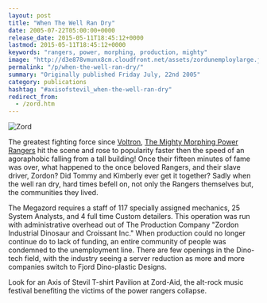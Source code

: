 ```yaml
---
layout: post
title: "When The Well Ran Dry"
date: 2005-07-22T05:00:00+0000
release_date: 2015-05-11T18:45:12+0000
lastmod: 2015-05-11T18:45:12+0000
keywords: "rangers, power, morphing, production, mighty"
image: "http://d3e878vmunx8cm.cloudfront.net/assets/zordunemploylarge.jpg"
permalink: "/p/when-the-well-ran-dry/"
summary: "Originally published Friday July, 22nd 2005"
category: publications
hashtag: "#axisofstevil_when-the-well-ran-dry"
redirect_from:
  - /zord.htm
---
```


[id_1]: http://d3e878vmunx8cm.cloudfront.net/assets/zordunemploylarge.jpg "Zord"
![Zord][id_1]

The greatest fighting force since [Voltron](http://www.voltronforce.com/ "Voltron"), [The Mighty Morphing Power Rangers](http://www.answers.com/topic/power-rangers "The Mighty Morphing Power Rangers") hit the scene and rose to popularity faster then the speed of an agoraphobic falling from a tall building! Once their fifteen minutes of fame was over, what happened to the once beloved Rangers, and their slave driver, Zordon? Did Tommy and Kimberly ever get it together? Sadly when the well ran dry, hard times befell on, not only the Rangers themselves but, the communities they lived.

The Megazord requires a staff of 117 specially assigned mechanics, 25 System Analysts, and 4 full time Custom detailers. This operation was run with administrative overhead out of The Production Company "Zordon Industrial Dinosaur and Croissant Inc." When production could no longer continue do to lack of funding, an entire community of people was condemned to the unemployment line. There are few openings in the Dino-tech field, with the industry seeing a server reduction as more and more companies switch to Fjord Dino-plastic Designs.

Look for an Axis of Stevil T-shirt Pavilion at Zord-Aid, the alt-rock music festival benefiting the victims of the power rangers collapse.
